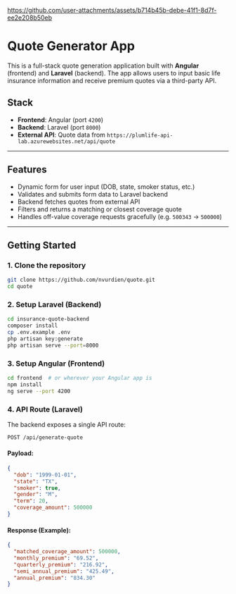 https://github.com/user-attachments/assets/b714b45b-debe-41f1-8d7f-ee2e208b50eb

# Quote Generator App

This is a full-stack quote generation application built with **Angular** (frontend) and **Laravel** (backend). The app allows users to input basic life insurance information and receive premium quotes via a third-party API.

## Stack

- **Frontend**: Angular (port `4200`)
- **Backend**: Laravel (port `8000`)
- **External API**: Quote data from `https://plumlife-api-lab.azurewebsites.net/api/quote`

---

## Features

- Dynamic form for user input (DOB, state, smoker status, etc.)
- Validates and submits form data to Laravel backend
- Backend fetches quotes from external API
- Filters and returns a matching or closest coverage quote
- Handles off-value coverage requests gracefully (e.g. `500343` → `500000`)

---

## Getting Started

### 1. Clone the repository

```bash
git clone https://github.com/nvurdien/quote.git
cd quote
```

### 2. Setup Laravel (Backend)
```bash
cd insurance-quote-backend
composer install
cp .env.example .env
php artisan key:generate
php artisan serve --port=8000
```

### 3. Setup Angular (Frontend)
```bash
cd frontend  # or wherever your Angular app is
npm install
ng serve --port 4200
```

### 4. API Route (Laravel)
The backend exposes a single API route:

```bash
POST /api/generate-quote
```

#### Payload:
```json
{
  "dob": "1999-01-01",
  "state": "TX",
  "smoker": true,
  "gender": "M",
  "term": 20,
  "coverage_amount": 500000
}
```

#### Response (Example):
```json
{
  "matched_coverage_amount": 500000,
  "monthly_premium": "69.52",
  "quarterly_premium": "216.92",
  "semi_annual_premium": "425.49",
  "annual_premium": "834.30"
}
```
